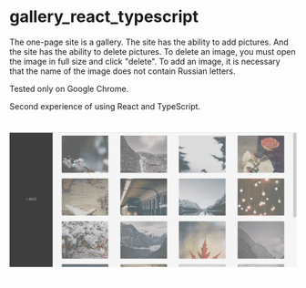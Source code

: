 # gallery_react_typescript

The one-page site is a gallery. The site has the ability to add pictures. And the site has the ability to delete pictures.
To delete an image, you must open the image in full size and click "delete". To add an image, it is necessary that the name of the image does not contain Russian letters.

Tested only on Google Chrome.

Second experience of using React and TypeScript.

![weather_demo](https://github.com/oOFaYOo/gallery_react_typescript/blob/master/public/demo.gif)




